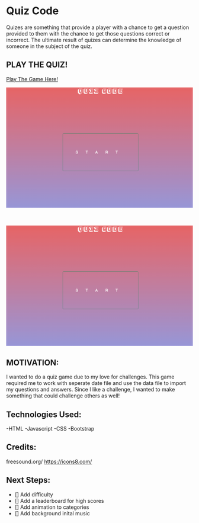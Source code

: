 # Quiz Code
Quizes are something that provide a player with a chance to get a question provided to them with the chance to get those questions correct or incorrect. The ultimate result of quizes can determine the knowledge of someone in the subject of the quiz.


## PLAY THE QUIZ!
<a href='https://quizyouaboutcode.netlify.app/'>
Play The Game Here! </a>

<br>

![Start Quiz](Screenshot-2022-09-19-at-8-24-16-AM.png)

<br>

![Quiz Selection](Screenshot-2022-09-19-at-8-25-01-AM.png)


## MOTIVATION:

I wanted to do a quiz game due to my love for challenges. This game required me to work with seperate date file and use the data file to import my questions and answers. Since I like a challenge, I wanted to make something that could challenge others as well!

## Technologies Used:
-HTML
-Javascript
-CSS
-Bootstrap

## Credits: 
freesound.org/
https://icons8.com/

## Next Steps:
- [] Add difficulty 
- [] Add a leaderboard for high scores
- [] Add animation to categories
- [] Add background inital music




